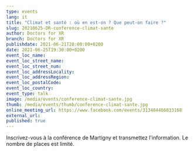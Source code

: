```yaml
---
type: events
lang: it
title: "Climat et santé : où en est-on ? Que peut-on faire ?"
slug: 20210625-DR-conference-climat-sante
author: Doctors for XR
branch: Doctors for XR
publishdate: 2021-06-21T20:00:00+0200
date: 2021-06-25T19:30:00+0200
event_loc_name: 
event_loc_street_name: 
event_loc_street_num: 
event_loc_addressLocality: 
event_loc_addressRegion: 
event_loc_postalCode: 
event_loc_country: 
event_type: talk
image: /media/events/conference-climat-sante.jpg
thumb: /media/events/thumb/conference-climat-sante.jpg
online_meeting_url: https://www.facebook.com/events/313484466833168
external_url: 
published: true
---
```

Inscrivez-vous à la conférence de Martigny et transmettez l'information. Le nombre de places est limité.
